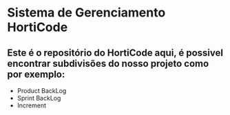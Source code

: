 <h1>Sistema de Gerenciamento HortiCode</h1>

<h2>Este é o repositório do HortiCode aqui, é possivel encontrar subdivisões do nosso projeto como por exemplo:
 </h2>

 <ul>
  <li>Product BackLog</li>
  <li>Sprint BackLog</li>
  <li>Increment</li>

</ul>
